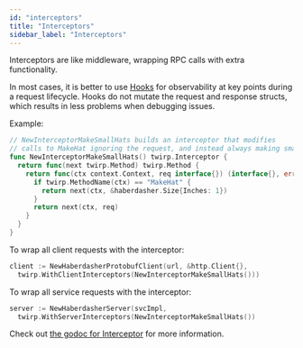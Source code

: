 ```yaml
---
id: "interceptors"
title: "Interceptors"
sidebar_label: "Interceptors"
---
```


Interceptors are like middleware, wrapping RPC calls with extra functionality.

In most cases, it is better to use [Hooks](hooks.md) for observability at key points
during a request lifecycle. Hooks do not mutate the request and response structs,
which results in less problems when debugging issues.

Example:

```go
// NewInterceptorMakeSmallHats builds an interceptor that modifies
// calls to MakeHat ignoring the request, and instead always making small hats.
func NewInterceptorMakeSmallHats() twirp.Interceptor {
  return func(next twirp.Method) twirp.Method {
    return func(ctx context.Context, req interface{}) (interface{}, error) {
      if twirp.MethodName(ctx) == "MakeHat" {
        return next(ctx, &haberdasher.Size{Inches: 1})
      }
      return next(ctx, req)
    }
  }
}
```

To wrap all client requests with the interceptor:

```go
client := NewHaberdasherProtobufClient(url, &http.Client{},
  twirp.WithClientInterceptors(NewInterceptorMakeSmallHats()))
```

To wrap all service requests with the interceptor:

```go
server := NewHaberdasherServer(svcImpl,
  twirp.WithServerInterceptors(NewInterceptorMakeSmallHats())
```

Check out
[the godoc for Interceptor](http://godoc.org/github.com/twitchtv/twirp#Interceptor)
for more information.

